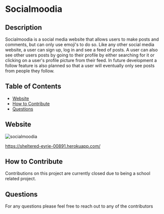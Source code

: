 # Socialmoodia

## Description

Socialmoodia is a social media website that allows users to make posts and comments, but can only use emoji's to do so. Like any other social media website, a user can sign up, log in and see a feed of posts. A user can also see other users posts by going to their profile by either searching for it or clicking on a user's profile picture from their feed. In future development a follow feature is also planned so that a user will eventually only see posts from people they follow.

## Table of Contents

- [Website](#website)
- [How to Contribute](#how-to-contribute)
- [Questions](#questions)

## Website

![socialmoodia](https://user-images.githubusercontent.com/85321444/173248243-9efa2d31-4dc0-467d-bf13-4f4e7ba5d8f9.jpg)

https://sheltered-eyrie-00891.herokuapp.com/

## How to Contribute

Contributions on this project are currently closed due to being a school related project.

## Questions

For any questions please feel free to reach out to any of the contributors

